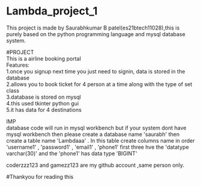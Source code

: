 # Lambda_project_1
This project is made by Saurabhkumar B patel(es21btech11028),this is purely based on the python programming language and mysql database system.<br />

#PROJECT<br />
This is a airline booking portal<br />
Features:<br />
1.once you signup  next time you just need to signin, data is stored in the database<br />
2.allows you to book ticket for 4 person at a time along with the type of set class<br />
3.database is stored on mysql<br />
4.this used tkinter python gui <br />
5.it has data for 4 destinations<br />

IMP<br />
database code will run in mysql workbench but if your system dont have mysql workbench then
please create a database name 'saurabh' then  create a table name 'Lambdaaa' .
In this table create columns name in order 'username1' , 'password1' , 'email1' , 'phone1' 
first three hve the 'datatype varchar(30)' and the 'phone1' has data type 'BIGINT'<br />

coderzzz123 and gamezz123 are my github account ,same person only.

#Thankyou for reading this 
